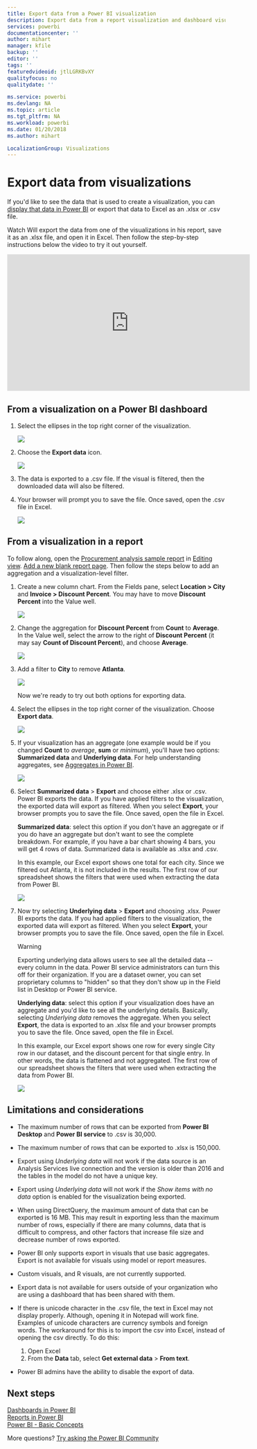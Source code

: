 ```yaml
---
title: Export data from a Power BI visualization
description: Export data from a report visualization and dashboard visualization and view it in Excel.
services: powerbi
documentationcenter: ''
author: mihart
manager: kfile
backup: ''
editor: ''
tags: ''
featuredvideoid: jtlLGRKBvXY
qualityfocus: no
qualitydate: ''

ms.service: powerbi
ms.devlang: NA
ms.topic: article
ms.tgt_pltfrm: NA
ms.workload: powerbi
ms.date: 01/20/2018
ms.author: mihart

LocalizationGroup: Visualizations
---
```

# Export data from visualizations
If you'd like to see the data that is used to create a visualization, you can [display that data in Power BI](service-reports-show-data.md) or export that data to Excel as an .xlsx or .csv file.   

Watch Will export the data from one of the visualizations in his report, save it as an .xlsx file, and open it in Excel. Then follow the step-by-step instructions below the video to try it out yourself.

<iframe width="560" height="315" src="https://www.youtube.com/embed/KjheMTGjDXw" frameborder="0" allowfullscreen></iframe>

## From a visualization on a Power BI dashboard
1. Select the ellipses in the top right corner of the visualization.
   
    ![](media/power-bi-visualization-export-data/pbi-export-tile3.png)
2. Choose the  **Export data** icon.
   
    ![](media/power-bi-visualization-export-data/pbi_export_dash.png)
3. The data is exported to a .csv file. If the visual is filtered, then the downloaded data will also be filtered.
4. Your browser will prompt you to save the file.  Once saved, open the .csv file in Excel.
   
    ![](media/power-bi-visualization-export-data/pbi-export-to-excel.png)

## From a visualization in a report
To follow along, open the [Procurement analysis sample report](sample-procurement.md) in [Editing view](service-reading-view-and-editing-view.md). [Add a new blank report page](power-bi-report-add-page.md). Then follow the steps below to add an aggregation and a visualization-level filter.

1. Create a new column chart.  From the Fields pane, select **Location > City** and **Invoice > Discount Percent**.  You may have to move **Discount Percent** into the Value well. 
   
    ![](media/power-bi-visualization-export-data/power-bi-export-data3.png)
2. Change the aggregation for **Discount Percent** from **Count** to **Average**. In the Value well, select the arrow to the right of **Discount Percent** (it may say **Count of Discount Percent**), and choose **Average**.
   
    ![](media/power-bi-visualization-export-data/power-bi-export-data6.png)
3. Add a filter to **City** to remove **Atlanta**.
   
   ![](media/power-bi-visualization-export-data/power-bi-export-data4.png)
   
   Now we're ready to try out both options for exporting data.
4. Select the ellipses in the top right corner of the visualization. Choose  **Export data**.
   
   ![](media/power-bi-visualization-export-data/power-bi-export-data2.png)
5. If your visualization has an aggregate (one example would be if you changed **Count** to *average*, **sum** or *minimum*),  you'll have two options: **Summarized data** and **Underlying data**. For help understanding aggregates, see [Aggregates in Power BI](service-aggregates.md).
   
    ![](media/power-bi-visualization-export-data/power-bi-export-data5.png)
6. Select **Summarized data** > **Export** and choose either .xlsx or .csv. Power BI exports the data.  If you have applied filters to the visualization, the exported data will export as filtered. When you select  **Export**, your browser prompts you to save the file. Once saved, open the file in Excel.
   
   **Summarized data**: select this option if you don't have an aggregate or if you do have an aggregate but don't want to see the complete breakdown. For example, if you have a bar chart showing 4 bars, you will get 4 rows of data. Summarized data is available as .xlsx and .csv.
   
   In this example, our Excel export shows one total for each city. Since we filtered out Atlanta, it is not included in the results.  The first row of our spreadsheet shows the filters that were used when extracting the data from Power BI.
   
   ![](media/power-bi-visualization-export-data/power-bi-export-data7.png)
7. Now try selecting **Underlying data** > **Export** and choosing .xlsx. Power BI exports the data. If you had applied filters to the visualization, the exported data will export as filtered. When you select  **Export**, your browser prompts you to save the file. Once saved, open the file in Excel.
   
   >[!WARNING]
   >Exporting underlying data allows users to see all the detailed data -- every column in the data. Power BI service administrators can turn this off for their organization. If you are a dataset owner, you can set proprietary columns to "hidden" so that they don't show up in the Field list in Desktop or Power BI service.
   
   
   **Underlying data**: select this option if your visualization does have an aggregate and you'd like to see all the underlying details. Basically, selecting *Underlying data* removes the aggregate. When you select **Export**, the data is exported to an .xlsx file and your browser prompts you to save the file. Once saved, open the file in Excel.
   
   In this example, our Excel export shows one row for every single City row in our dataset, and the discount percent for that single entry. In other words, the data is flattened and not aggregated. The first row of our spreadsheet shows the filters that were used when extracting the data from Power BI.  
   
   ![](media/power-bi-visualization-export-data/power-bi-export-data8.png)

## Limitations and considerations
* The maximum number of rows that can be exported from **Power BI Desktop** and **Power BI service** to .csv is 30,000.
* The maximum number of rows that can be exported to .xlsx is 150,000.
* Export using *Underlying data* will not work if the data source is an Analysis Services live connection and the version is older than 2016 and the tables in the model do not have a unique key.  
* Export using *Underlying data* will not work if the *Show items with no data* option is enabled for the visualization being exported.
* When using DirectQuery, the maximum amount of data that can be exported is 16 MB. This may result in exporting less than the maximum number of rows, especially if there are many columns, data that is difficult to compress, and other factors that increase file size and decrease number of rows exported.
* Power BI only supports export in visuals that use basic aggregates. Export is not available for visuals using model or report measures.
* Custom visuals, and R visuals, are not currently supported.
* Export data is not available for users outside of your organization who are using a dashboard that has been shared with them. 
* If there is unicode character in the .csv file, the text in Excel may not display properly. Although, opening it in Notepad will work fine. Examples of unicode characters are currency symbols and foreign words. The workaround for this is to import the csv into Excel, instead of opening the csv directly. To do this:
  
  1. Open Excel
  2. From the **Data** tab, select **Get external data** > **From text**.
* Power BI admins have the ability to disable the export of data.

## Next steps
[Dashboards in Power BI](service-dashboards.md)  
[Reports in Power BI](service-reports.md)  
[Power BI - Basic Concepts](service-basic-concepts.md)

More questions? [Try asking the Power BI Community](http://community.powerbi.com/)

